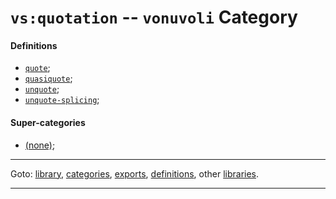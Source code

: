

<a id='category__vonuvoli__vs_3a_quotation'></a>

# `vs:quotation` -- `vonuvoli` Category


<a id='category__vonuvoli__vs_3a_quotation__definitions'></a>

#### Definitions

 * [`quote`](../../vonuvoli/definitions/quote.md#definition__vonuvoli__quote);
 * [`quasiquote`](../../vonuvoli/definitions/quasiquote.md#definition__vonuvoli__quasiquote);
 * [`unquote`](../../vonuvoli/definitions/unquote.md#definition__vonuvoli__unquote);
 * [`unquote-splicing`](../../vonuvoli/definitions/unquote-splicing.md#definition__vonuvoli__unquote-splicing);


<a id='category__vonuvoli__vs_3a_quotation__super-categories'></a>

#### Super-categories

 * [(none)](../../vonuvoli/categories/_index.md#toc__vonuvoli__categories);

----

Goto: [library](../../vonuvoli/_index.md#library__vonuvoli), [categories](../../vonuvoli/categories/_index.md#toc__vonuvoli__categories), [exports](../../vonuvoli/exports/_index.md#toc__vonuvoli__exports), [definitions](../../vonuvoli/definitions/_index.md#toc__vonuvoli__definitions), other [libraries](../../_libraries.md#toc__libraries).

----


